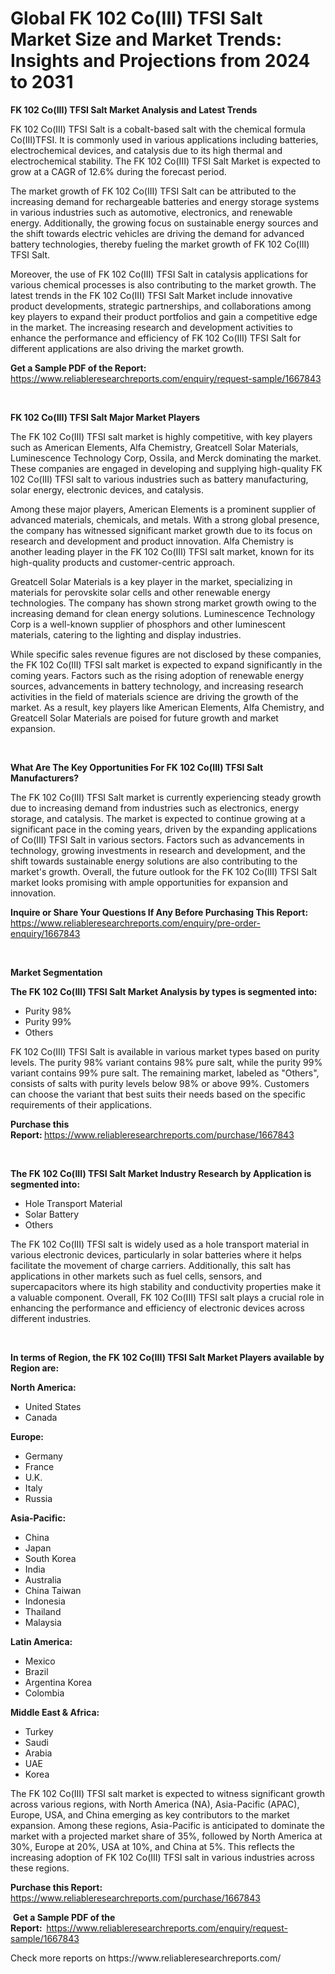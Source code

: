 <p><h1>Global FK 102 Co(III) TFSI Salt Market Size and Market Trends: Insights and Projections from 2024 to 2031</h1></p><p><strong>FK 102 Co(III) TFSI Salt Market Analysis and Latest Trends</strong></p>
<p><p>FK 102 Co(III) TFSI Salt is a cobalt-based salt with the chemical formula Co(III)TFSI. It is commonly used in various applications including batteries, electrochemical devices, and catalysis due to its high thermal and electrochemical stability. The FK 102 Co(III) TFSI Salt Market is expected to grow at a CAGR of 12.6% during the forecast period.</p><p>The market growth of FK 102 Co(III) TFSI Salt can be attributed to the increasing demand for rechargeable batteries and energy storage systems in various industries such as automotive, electronics, and renewable energy. Additionally, the growing focus on sustainable energy sources and the shift towards electric vehicles are driving the demand for advanced battery technologies, thereby fueling the market growth of FK 102 Co(III) TFSI Salt.</p><p>Moreover, the use of FK 102 Co(III) TFSI Salt in catalysis applications for various chemical processes is also contributing to the market growth. The latest trends in the FK 102 Co(III) TFSI Salt Market include innovative product developments, strategic partnerships, and collaborations among key players to expand their product portfolios and gain a competitive edge in the market. The increasing research and development activities to enhance the performance and efficiency of FK 102 Co(III) TFSI Salt for different applications are also driving the market growth.</p></p>
<p><strong>Get a Sample PDF of the Report:&nbsp;</strong> <a href="https://www.reliableresearchreports.com/enquiry/request-sample/1667843">https://www.reliableresearchreports.com/enquiry/request-sample/1667843</a></p>
<p>&nbsp;</p>
<p><strong>FK 102 Co(III) TFSI Salt Major Market Players</strong></p>
<p><p>The FK 102 Co(III) TFSI salt market is highly competitive, with key players such as American Elements, Alfa Chemistry, Greatcell Solar Materials, Luminescence Technology Corp, Ossila, and Merck dominating the market. These companies are engaged in developing and supplying high-quality FK 102 Co(III) TFSI salt to various industries such as battery manufacturing, solar energy, electronic devices, and catalysis.</p><p>Among these major players, American Elements is a prominent supplier of advanced materials, chemicals, and metals. With a strong global presence, the company has witnessed significant market growth due to its focus on research and development and product innovation. Alfa Chemistry is another leading player in the FK 102 Co(III) TFSI salt market, known for its high-quality products and customer-centric approach.</p><p>Greatcell Solar Materials is a key player in the market, specializing in materials for perovskite solar cells and other renewable energy technologies. The company has shown strong market growth owing to the increasing demand for clean energy solutions. Luminescence Technology Corp is a well-known supplier of phosphors and other luminescent materials, catering to the lighting and display industries.</p><p>While specific sales revenue figures are not disclosed by these companies, the FK 102 Co(III) TFSI salt market is expected to expand significantly in the coming years. Factors such as the rising adoption of renewable energy sources, advancements in battery technology, and increasing research activities in the field of materials science are driving the growth of the market. As a result, key players like American Elements, Alfa Chemistry, and Greatcell Solar Materials are poised for future growth and market expansion.</p></p>
<p>&nbsp;</p>
<p><strong>What Are The Key Opportunities For FK 102 Co(III) TFSI Salt Manufacturers?</strong></p>
<p><p>The FK 102 Co(III) TFSI Salt market is currently experiencing steady growth due to increasing demand from industries such as electronics, energy storage, and catalysis. The market is expected to continue growing at a significant pace in the coming years, driven by the expanding applications of Co(III) TFSI Salt in various sectors. Factors such as advancements in technology, growing investments in research and development, and the shift towards sustainable energy solutions are also contributing to the market's growth. Overall, the future outlook for the FK 102 Co(III) TFSI Salt market looks promising with ample opportunities for expansion and innovation.</p></p>
<p><strong>Inquire or Share Your Questions If Any Before Purchasing This Report:</strong> <a href="https://www.reliableresearchreports.com/enquiry/pre-order-enquiry/1667843">https://www.reliableresearchreports.com/enquiry/pre-order-enquiry/1667843</a></p>
<p>&nbsp;</p>
<p><strong>Market Segmentation</strong></p>
<p><strong>The FK 102 Co(III) TFSI Salt Market Analysis by types is segmented into:</strong></p>
<p><ul><li>Purity 98%</li><li>Purity 99%</li><li>Others</li></ul></p>
<p><p>FK 102 Co(III) TFSI Salt is available in various market types based on purity levels. The purity 98% variant contains 98% pure salt, while the purity 99% variant contains 99% pure salt. The remaining market, labeled as "Others", consists of salts with purity levels below 98% or above 99%. Customers can choose the variant that best suits their needs based on the specific requirements of their applications.</p></p>
<p><strong>Purchase this Report:&nbsp;</strong><a href="https://www.reliableresearchreports.com/purchase/1667843">https://www.reliableresearchreports.com/purchase/1667843</a></p>
<p>&nbsp;</p>
<p><strong>The FK 102 Co(III) TFSI Salt Market Industry Research by Application is segmented into:</strong></p>
<p><ul><li>Hole Transport Material</li><li>Solar Battery</li><li>Others</li></ul></p>
<p><p>The FK 102 Co(III) TFSI salt is widely used as a hole transport material in various electronic devices, particularly in solar batteries where it helps facilitate the movement of charge carriers. Additionally, this salt has applications in other markets such as fuel cells, sensors, and supercapacitors where its high stability and conductivity properties make it a valuable component. Overall, FK 102 Co(III) TFSI salt plays a crucial role in enhancing the performance and efficiency of electronic devices across different industries.</p></p>
<p>&nbsp;</p>
<p><strong>In terms of Region, the FK 102 Co(III) TFSI Salt Market Players available by Region are:</strong></p>
<p>
    <p> <strong> North America: </strong>
        <ul>
            <li>United States</li>
            <li>Canada</li>
        </ul>
        </p> 
    <p> <strong> Europe: </strong>
        <ul>
            <li>Germany</li>
            <li>France</li>
            <li>U.K.</li>
            <li>Italy</li>
            <li>Russia</li>
        </ul>
        </p> 
    <p> <strong> Asia-Pacific: </strong>
        <ul>
            <li>China</li>
            <li>Japan</li>
            <li>South Korea</li>
            <li>India</li>
            <li>Australia</li>
            <li>China Taiwan</li>
            <li>Indonesia</li>
            <li>Thailand</li>
            <li>Malaysia</li>
        </ul>
        </p> 
    <p> <strong> Latin America: </strong>
        <ul>
            <li>Mexico</li>
            <li>Brazil</li>
            <li>Argentina Korea</li>
            <li>Colombia</li>
        </ul>
        </p> 
    <p> <strong> Middle East & Africa: </strong>
        <ul>
            <li>Turkey</li>
            <li>Saudi</li>
            <li>Arabia</li>
            <li>UAE</li>
            <li>Korea</li>
        </ul>
    </p>
    </p>
<p><p>The FK 102 Co(III) TFSI salt market is expected to witness significant growth across various regions, with North America (NA), Asia-Pacific (APAC), Europe, USA, and China emerging as key contributors to the market expansion. Among these regions, Asia-Pacific is anticipated to dominate the market with a projected market share of 35%, followed by North America at 30%, Europe at 20%, USA at 10%, and China at 5%. This reflects the increasing adoption of FK 102 Co(III) TFSI salt in various industries across these regions.</p></p>
<p><strong>Purchase this Report: </strong><a href="https://www.reliableresearchreports.com/purchase/1667843">https://www.reliableresearchreports.com/purchase/1667843</a></p>
<p>&nbsp;<strong>Get a Sample PDF of the Report:&nbsp;&nbsp;</strong><a href="https://www.reliableresearchreports.com/enquiry/request-sample/1667843">https://www.reliableresearchreports.com/enquiry/request-sample/1667843</a></p>
<p><strong></strong></p>
<p>Check more reports on https://www.reliableresearchreports.com/</p>